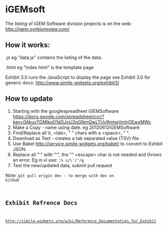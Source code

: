 iGEMsoft
========
The listing of iGEM Software division projects is on the web:
http://igem.synbioreview.com/

How it works:
-------------
.js eg "data.js" contains the listing of the data.

.html eg "index.html" is the template page

Exhibit 3.0 runs the JavaScript to display the page
see Exhibit 3.0 for generic docs: http://www.simile-widgets.org/exhibit3/

How to update
------------

1. Starting with the googlespreadheet iGEMSoftware https://docs.google.com/spreadsheet/ccc?key=0AkuvTGMlkqD1dGJoU2pGNmQwLTUyRmtwVmlrOEwxMWc
2. Make a Copy - name using date. eg 20120612iGEMSoftware
3. Find/Replace all \t, \<tab\>, "	" chars with a \<space\>, " ".
4. Download as Text - creates a tab separated value (TSV) file.
5. Use Babel http://service.simile-widgets.org/babel/ to convert to Exhibit JSON.
6. Replace all "\'" with "'", the "\" \<escape\> char is not needed and throws an error. Eg in vi use: <code>:% s/\\\'/'/g </code>
7. Test the new/updated data, submit pull request

Note: <code>git pull origin dev</dev> - to merge with dev on GitHub

Exhibit Refrence Docs
---------------------
http://simile-widgets.org/wiki/Reference_Documentation_for_Exhibit
